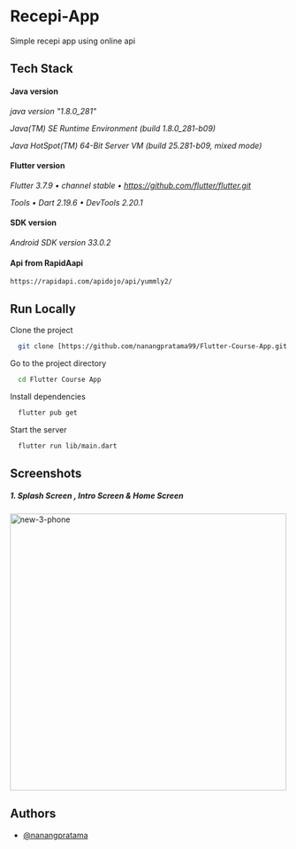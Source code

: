 # Recepi-App
Simple recepi app using online api

## Tech Stack

#### Java version
_java version "1.8.0_281"_

_Java(TM) SE Runtime Environment (build 1.8.0_281-b09)_

_Java HotSpot(TM) 64-Bit Server VM (build 25.281-b09, mixed mode)_

#### Flutter version
_Flutter 3.7.9 • channel stable • https://github.com/flutter/flutter.git_

_Tools • Dart 2.19.6 • DevTools 2.20.1_

#### SDK version
_Android SDK version 33.0.2_

#### Api from RapidAapi
````
https://rapidapi.com/apidojo/api/yummly2/
````

## Run Locally

Clone the project

```bash
  git clone [https://github.com/nanangpratama99/Flutter-Course-App.git
```

Go to the project directory

```bash
  cd Flutter Course App
```

Install dependencies

```bash
  flutter pub get
```

Start the server

```bash
  flutter run lib/main.dart
```
    
## Screenshots
##### 1. Splash Screen , Intro Screen & Home Screen
####

<img width="500" alt="new-3-phone" src="https://github.com/nanangpratama99/Recepi-App/assets/111034379/59ea4a95-8592-4484-9c0c-62b5cbc7958c">


## Authors

- [@nanangpratama](https://github.com/nanangpratama99)

